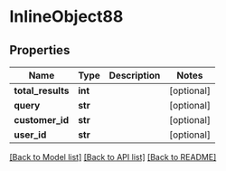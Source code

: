 # InlineObject88

## Properties
Name | Type | Description | Notes
------------ | ------------- | ------------- | -------------
**total_results** | **int** |  | [optional] 
**query** | **str** |  | [optional] 
**customer_id** | **str** |  | [optional] 
**user_id** | **str** |  | [optional] 

[[Back to Model list]](../README.md#documentation-for-models) [[Back to API list]](../README.md#documentation-for-api-endpoints) [[Back to README]](../README.md)


